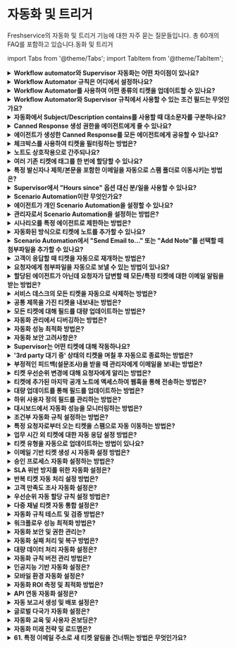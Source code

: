 # 자동화 및 트리거

Freshservice의 자동화 및 트리거 기능에 대한 자주 묻는 질문들입니다. 총 60개의 FAQ를 포함하고 있습니다.동화 및 트리거

import Tabs from '@theme/Tabs';
import TabItem from '@theme/TabItem';

<details>
<summary><strong>Workflow automator와 Supervisor 자동화는 어떤 차이점이 있나요?</strong></summary>

<div>

**Workflow Automator:**
- 티켓 생성, 티켓 업데이트와 같은 특정 이벤트를 수신하는 자동화 엔진입니다
- Workflow Automator에서 지정된 특정 조건에 따라 특정 액션을 수행할 수 있습니다

**Supervisor 자동화:**
- 모든 티켓에 대해 한 시간에 한 번씩 실행됩니다
- 시간 기반 업데이트를 바탕으로 작동합니다
- 기존 티켓에 대한 "time since" 조건을 기반으로 업데이트를 할 때 사용할 수 있습니다

</div>
</details>

<details>
<summary><strong>Workflow Automator 규칙은 어디에서 설정하나요?</strong></summary>

<div>

Workflow Automator를 설정하려면:

1. **Admin** > **Automation & Productivity** > **Automation** > **Workflow Automator**로 이동합니다
2. **New Rule**을 클릭하여 새 규칙을 생성합니다
3. 이벤트, 조건, 액션을 설정합니다
4. 규칙을 저장하고 활성화합니다

</div>
</details>

<details>
<summary><strong>Workflow Automator를 사용하여 어떤 종류의 티켓을 업데이트할 수 있나요?</strong></summary>

<div>

Workflow Automator를 사용하여 다음과 같은 티켓 업데이트가 가능합니다:

- **상태 변경**: 열림, 진행중, 해결됨 등
- **우선순위 설정**: 낮음, 보통, 높음, 긴급
- **담당자 지정**: 특정 에이전트나 그룹에 할당
- **카테고리 설정**: 사전 정의된 카테고리로 분류
- **태그 추가**: 식별 및 필터링을 위한 태그
- **사용자 정의 필드 업데이트**: 비즈니스 요구사항에 맞는 필드
- **노트 추가**: 공개 또는 비공개 노트
- **이메일 알림 발송**: 관련 당사자에게 알림

</div>
</details>

<details>
<summary><strong>Workflow Automator와 Supervisor 규칙에서 사용할 수 있는 조건 필드는 무엇인가요?</strong></summary>

<div>

주요 조건 필드들:

**티켓 관련:**
- Subject (제목)
- Description (설명)  
- Status (상태)
- Priority (우선순위)
- Category (카테고리)
- Sub-category (하위 카테고리)
- Source (소스)
- Tags (태그)

**요청자 관련:**
- Requester Email (요청자 이메일)
- Requester Department (요청자 부서)
- Requester Location (요청자 위치)

**에이전트 관련:**
- Agent (담당 에이전트)
- Agent Group (에이전트 그룹)

**시간 관련:**
- Created Date (생성일)
- Updated Date (업데이트일)
- Hours since last update (마지막 업데이트 이후 시간)

</div>
</details>

<details>
<summary><strong>자동화에서 Subject/Description contains를 사용할 때 대소문자를 구분하나요?</strong></summary>

<div>

네, "Subject/Description contains" 조건을 사용할 때 입력한 텍스트는 **대소문자를 구분**합니다.

예를 들어:
- "Password" 와 "password"는 서로 다른 것으로 인식됩니다
- "Reset" 와 "reset"도 다르게 처리됩니다

대소문자 구분 없이 검색하려면 가능한 모든 변형을 조건에 포함하거나, "Has any of these words" 옵션을 고려해보세요.

</div>
</details>

<details>
<summary><strong>Canned Response 생성 권한을 에이전트에게 줄 수 있나요?</strong></summary>

<div>

네, 가능합니다:

**개인 Canned Response:**
- SD agent 역할을 가진 에이전트는 개인용 canned response를 생성할 수 있습니다

**공용 Canned Response 관리:**
- 일부 에이전트에게 헬프데스크용 canned response 생성 권한을 주려면:
  1. 사용자 정의 역할을 생성합니다
  2. "Manage Canned responses" 권한을 부여합니다
  3. 해당 역할을 원하는 에이전트에게 할당합니다

</div>
</details>

<details>
<summary><strong>에이전트가 생성한 Canned Response를 모든 에이전트에게 공유할 수 있나요?</strong></summary>

<div>

네, 관리자는 Canned Response의 가시성 설정을 기반으로 공유할 수 있습니다:

- **가시성 설정에 따라** 관리자가 특정 에이전트 그룹이나 모든 에이전트와 공유 가능
- 자세한 정보는 [Canned Response 생성 가이드](https://support.freshservice.com/support/solutions/articles/157147-creating-common-reply-templates-with-canned-responses)를 참조하세요

</div>
</details>

<details>
<summary><strong>체크박스를 사용하여 티켓을 필터링하는 방법은?</strong></summary>

<div>

체크박스를 사용한 티켓 필터링 방법:

1. **Tickets** 아이콘을 클릭하고 **List**를 선택합니다
2. 티켓 목록 페이지 오른쪽의 **Filter section**에서 검색 옵션을 찾습니다
3. 필터 기준에 따라 해당 체크박스를 클릭합니다
4. **Apply filters**를 클릭하여 필터링된 티켓을 확인합니다

자세한 필터 뷰 생성 정보는 [티켓 필터링 가이드](https://support.freshservice.com/en/support/solutions/articles/154774)를 참조하세요.

</div>
</details>

<details>
<summary><strong>노트도 상호작용으로 간주되나요?</strong></summary>

<div>

네, **요청자에게 보이는 모든 커뮤니케이션은 상호작용으로 간주됩니다**.

예시:
- 에이전트가 티켓에 공개 노트를 추가하여 요청자에게 추가 정보를 요청
- 요청자가 에이전트의 노트에 응답
- 이 모든 과정이 상호작용으로 기록됩니다

이는 요청자와 에이전트 간의 커뮤니케이션 기록을 추적하고, 티켓에서 발생한 모든 상호작용의 명확한 기록을 제공하는 데 도움이 됩니다.

</div>
</details>

<details>
<summary><strong>여러 기존 티켓에 태그를 한 번에 할당할 수 있나요?</strong></summary>

<div>

네, 가능합니다:

1. 티켓 목록 뷰에서 티켓을 필터링합니다
2. **대량 작업(Bulk actions)**을 사용합니다
3. **한 번에 최대 30개 티켓**에 태그를 설정할 수 있습니다

이 기능을 통해 여러 티켓을 효율적으로 관리하고 분류할 수 있습니다.

</div>
</details>

<details>
<summary><strong>특정 발신자나 제목/본문을 포함한 이메일을 자동으로 스팸 폴더로 이동시키는 방법은?</strong></summary>

<div>

이메일을 스팸 폴더로 자동 이동시키려면 Workflow Automator를 생성하세요:

1. **Admin** > **Automation & Productivity** > **Automation** > **Workflow Automator**로 이동
2. 이벤트를 **Ticket is Raised**로 설정
3. 조건 섹션에서:
   - **Subject or Description, contains** (또는 **Has any of these words**)를 설정하고 해당 키워드 제공
   - 특정 이메일 주소로 필터링하려면: **Requester fields.Requester email**, **is** - 특정 이메일 주소 제공
4. 액션 섹션에서 **Mark ticket as Spam** 선택

이 규칙에 따라 지정된 키워드가 포함된 이메일이 스팸으로 표시됩니다.

</div>
</details>

<details>
<summary><strong>Supervisor에서 "Hours since" 옵션 대신 분/일을 사용할 수 있나요?</strong></summary>

<div>

아니요, Supervisor 규칙 조건에서는 **분/일 단위를 제공할 수 없습니다**.

이유:
- Supervisor는 **매시간 실행**되므로
- 조건은 시간의 배수로 제공되어야 합니다

따라서 모든 조건은 시간 단위로만 설정할 수 있습니다.

</div>
</details>

<details>
<summary><strong>Scenario Automation이란 무엇인가요?</strong></summary>

<div>

Scenario Automation은 **한 번의 클릭으로 여러 티켓 업데이트를 수행**할 수 있는 기능입니다.

**용도:**
- 반복되는 시나리오를 빠르게 처리
- 여러 작업을 한 번에 실행

**예시:**
- "티켓을 인시던트로 표시"
- "인시던트 관리팀에 할당"
- 이 모든 작업을 한 번의 클릭으로 수행

</div>
</details>

<details>
<summary><strong>에이전트가 개인 Scenario Automation을 설정할 수 있나요?</strong></summary>

<div>

네, 가능합니다:

자동화 생성 시 **Available for** 옵션에서 가시성을 **"Myself"**로 설정하면 개인용 시나리오 자동화를 만들 수 있습니다.

이를 통해 각 에이전트는 자신만의 맞춤형 자동화 워크플로우를 구성할 수 있습니다.

</div>
</details>

<details>
<summary><strong>관리자로서 Scenario Automation을 설정하는 방법은?</strong></summary>

<div>

관리자 Scenario Automation 설정 단계:

1. **Admin** > **Automations & Productivity** > **Automations** > **Scenario Automator**로 이동
2. **New Rule** 버튼 클릭
3. 시나리오 **이름**과 **설명** 제공
4. 자동화가 수행할 **액션** 선택
   - 예: 티켓 우선순위를 "높음"으로 설정, "서비스데스크 모니터링팀"에 할당
5. **가시성** 설정:
   - "Myself": 개인용
   - "All agents": 모든 에이전트
   - "Agents in group": 특정 그룹 에이전트만
6. **Save** 클릭

자세한 정보는 [시나리오 자동화 생성 가이드](https://support.freshservice.com/en/support/solutions/articles/157144)를 참조하세요.

</div>
</details>

<details>
<summary><strong>시나리오를 특정 에이전트로 제한하는 방법은?</strong></summary>

<div>

시나리오 제한 방법:

1. **특정 에이전트 그룹으로 제한**: 시나리오 가시성을 특정 에이전트 그룹으로 설정
2. **개인용으로 설정**: 시나리오를 자신에게만 보이도록 설정하여 다른 에이전트가 볼 수 없게 함

이를 통해 시나리오 접근 권한을 세밀하게 제어할 수 있습니다.

</div>
</details>

<details>
<summary><strong>자동화된 방식으로 티켓에 노트를 추가할 수 있나요?</strong></summary>

<div>

네, Workflow Automator를 사용하여 가능합니다:

1. 조건을 구성합니다
2. 액션에서 **"Add a Note"**를 설정합니다
3. 노트 유형을 선택할 수 있습니다:
   - **공개 노트**: 요청자가 볼 수 있음
   - **비공개 노트**: 에이전트만 볼 수 있음

이를 통해 특정 조건이 충족될 때 자동으로 노트가 추가됩니다.

</div>
</details>

<details>
<summary><strong>Scenario Automation에서 "Send Email to..." 또는 "Add Note"를 선택할 때 첨부파일을 추가할 수 있나요?</strong></summary>

<div>

아니요, **시나리오 자동화를 통해 이메일을 보내거나 노트를 추가할 때는 첨부파일이 지원되지 않습니다**.

첨부파일이 필요한 경우 수동으로 처리하거나 다른 방법을 고려해야 합니다.

</div>
</details>

<details>
<summary><strong>고객이 응답할 때 티켓을 자동으로 재개하는 방법은?</strong></summary>

<div>

Freshservice에는 **기본 시스템 규칙**이 있어 요청자가 티켓에 응답할 때 자동으로 티켓을 재개합니다.

이 규칙은 다음에서 확인할 수 있습니다:
**Admin** > **Workflow Automator** > **"Reopen tickets when the requester responds"**

이 기본 규칙이 활성화되어 있으면 고객 응답 시 자동으로 티켓이 재개됩니다.

</div>
</details>

<details>
<summary><strong>요청자에게 첨부파일을 자동으로 보낼 수 있는 방법이 있나요?</strong></summary>

<div>

네, **Canned Response**를 사용하여 가능합니다:

1. Canned Response 생성 시 첨부파일 업로드 옵션을 지원합니다
2. 에이전트가 티켓에 해당 Canned Response를 삽입하면:
   - 이메일과 함께 첨부파일이 전송됩니다
   - Canned Response에 포함된 첨부파일이 자동으로 포함됩니다

이 방법을 통해 자주 사용되는 첨부파일을 효율적으로 전송할 수 있습니다.

</div>
</details>

<details>
<summary><strong>할당된 에이전트가 아닌데 요청자가 답변할 때 모든/특정 티켓에 대한 이메일 알림을 받는 방법은?</strong></summary>

<div>

특정 티켓에 **Watcher**로 추가되면 이메일 알림을 받을 수 있습니다:

1. 티켓 내부의 **별 아이콘**을 클릭합니다
2. 이렇게 하면 해당 티켓의 Watcher로 추가됩니다
3. 할당된 에이전트가 아니어도 티켓의 모든 업데이트에 대해 이메일로 자동 알림을 받습니다

이는 특정 티켓을 모니터링하거나 관심 있는 이슈를 추적할 때 유용합니다.

</div>
</details>

<details>
<summary><strong>서비스 데스크의 모든 티켓을 자동으로 삭제하는 방법은?</strong></summary>

<div>

헬프데스크에서 티켓을 삭제하는 4가지 방법:

## 1. 대량 업데이트
1. **티켓 목록 뷰**로 이동하여 삭제할 티켓 선택
2. ... 메뉴에서 **Delete** 클릭
3. 작업을 **확인**하면 선택된 티켓들이 삭제됩니다

**참고**: 대량 업데이트로는 최대 30개 티켓까지 삭제 가능합니다.

## 2. Supervisor 규칙
1. **Admin** > **Automation & Productivity** > **Automation** > **Supervisor Rules** 클릭
2. **New Rule** 버튼 선택
3. 규칙의 **이름**과 **설명** 입력
4. 이 규칙의 트리거가 될 **조건** 생성
5. 모든 조건이 일치해야 하는지 또는 하나의 조건만으로 충분한지 지정
6. **Action** 섹션에서 드롭다운 목록에서 **Delete the Ticket** 작업 추가
7. 규칙을 **저장**하면 일치하는 모든 티켓이 삭제됩니다

**참고**: Supervisor는 지난 30일 동안 업데이트된 티켓에 대해 매시간 실행됩니다.

## 3. 예약된 워크플로우
1. **Admin** > **Automation & Productivity** > **Automation** > **Workflow Automator** 클릭
2. **New Workflow** > **Scheduled Workflow** 선택
3. 규칙의 **이름**과 **설명** 입력
4. 특정 시간이나 빈도로 워크플로우 실행 예약
5. 이 규칙의 트리거가 될 **조건** 생성
6. **Action** 섹션에서 드롭다운 목록에서 **Delete the Ticket** 작업 추가
7. 워크플로우를 저장하고 **활성화**하면 일치하는 모든 티켓이 자동으로 삭제됩니다

## 4. API
Freshservice API를 사용하여 티켓을 삭제할 수도 있습니다. [API 문서](https://api.freshservice.com/v2/#delete_a_ticket)를 참조하세요.

</div>
</details>

<details>
<summary><strong>공통 제목을 가진 티켓을 내보내는 방법은?</strong></summary>

<div>

시스템에서 공통 제목을 가진 모든 티켓을 자동으로 내보내는 것은 불가능하지만, 다음과 같은 방법을 사용할 수 있습니다:

1. **목록 뷰에서 모든 티켓을 내보냅니다**
2. **결과 내보내기 파일에서** 원하는 제목을 가진 티켓들을 필터링합니다

이 방법을 통해 특정 제목 패턴을 가진 티켓들을 식별하고 관리할 수 있습니다.

</div>
</details>

<details>
<summary><strong>모든 티켓에 대해 필드를 대량 업데이트하는 방법은?</strong></summary>

<div>

모든 티켓의 필드를 대량 업데이트하는 방법:

1. **티켓 목록 뷰**로 이동합니다
2. 업데이트할 **티켓들을 선택**합니다 (최대 30개)
3. **대량 작업** 메뉴를 사용합니다
4. 변경하고자 하는 **필드를 선택하고 새 값을 설정**합니다
5. **변경사항을 적용**합니다

**제한사항**: 한 번에 최대 30개 티켓만 대량 업데이트가 가능합니다.

더 많은 티켓을 처리해야 하는 경우 Supervisor 규칙이나 예약된 워크플로우를 고려하세요.

</div>
</details>

<details>
<summary><strong>자동화 관리에서 디버깅하는 방법은?</strong></summary>

<div>

자동화 디버깅을 위한 방법들:

## 1. 자동화 로그 확인
- **Admin** > **Automation & Productivity** > **Automation**에서 각 자동화 규칙의 실행 로그를 확인합니다

## 2. 테스트 티켓 생성
- 자동화 조건을 만족하는 테스트 티켓을 생성하여 규칙이 올바르게 작동하는지 확인합니다

## 3. 조건 검토
- 자동화 규칙의 조건이 너무 제한적이거나 넓지 않은지 확인합니다
- 대소문자 구분, 정확한 텍스트 매칭 등을 점검합니다

## 4. 순서와 우선순위
- 여러 자동화 규칙이 동시에 적용될 때의 실행 순서를 확인합니다

## 5. 권한 확인
- 자동화를 실행하는 데 필요한 권한이 올바르게 설정되어 있는지 확인합니다

</div>
</details>

<details>
<summary><strong>자동화 성능 최적화 방법은?</strong></summary>

<div>

자동화 성능을 최적화하는 방법들:

## 1. 조건 최적화
- **구체적인 조건 사용**: 너무 광범위한 조건보다는 구체적인 조건을 설정합니다
- **필요한 조건만 추가**: 불필요한 조건은 제거하여 처리 속도를 향상시킵니다

## 2. 자동화 수 관리
- **중복 자동화 제거**: 비슷한 기능의 자동화는 통합합니다
- **사용하지 않는 자동화 비활성화**: 더 이상 필요하지 않은 규칙은 비활성화합니다

## 3. 실행 시점 최적화
- **Workflow Automator**: 즉시 실행이 필요한 작업
- **Supervisor**: 시간 기반 처리가 적합한 작업
- **Scheduled Workflow**: 정기적인 대량 처리 작업

## 4. 모니터링
- 정기적으로 자동화 로그를 검토하여 성능 이슈를 식별합니다
- 처리 시간이 오래 걸리는 규칙을 찾아 최적화합니다

</div>
</details>

<details>
<summary><strong>자동화 보안 고려사항은?</strong></summary>

<div>

자동화 설정 시 보안 고려사항:

## 1. 권한 관리
- **최소 권한 원칙**: 자동화에 필요한 최소한의 권한만 부여합니다
- **역할 기반 접근**: 사용자 역할에 따라 자동화 설정 권한을 제한합니다

## 2. 데이터 보호
- **민감한 정보 처리**: 자동화를 통해 민감한 데이터가 노출되지 않도록 주의합니다
- **로깅 제한**: 중요한 정보가 로그에 기록되지 않도록 설정합니다

## 3. 액세스 제어
- **Scenario Automation 가시성**: 적절한 에이전트 그룹에만 접근 권한을 부여합니다
- **관리자 승인**: 중요한 자동화는 관리자 승인 후 활성화합니다

## 4. 모니터링
- **자동화 활동 추적**: 누가 언제 어떤 자동화를 실행했는지 모니터링합니다
- **이상 행동 감지**: 비정상적인 자동화 실행 패턴을 식별합니다

## 5. 백업과 복구
- **자동화 설정 백업**: 중요한 자동화 설정을 정기적으로 백업합니다
- **복구 계획**: 자동화 오작동 시 신속한 복구 방안을 준비합니다

</div>
</details>

<details>
<summary><strong>Supervisor는 어떤 티켓에 대해 작동하나요?</strong></summary>

<div>

Supervisor는 다음 조건을 만족하는 티켓에 대해 작동합니다:

- **지난 30일 동안 업데이트된** 모든 티켓
- **Supervisor 규칙의 조건을 충족**하는 티켓

Supervisor는 매시간 실행되어 이러한 조건을 확인하고 해당하는 티켓에 지정된 액션을 수행합니다.

</div>
</details>

<details>
<summary><strong>'3rd party 대기 중' 상태의 티켓을 며칠 후 자동으로 종료하는 방법은?</strong></summary>

<div>

다음과 같이 Supervisor 규칙을 생성할 수 있습니다:

1. 티켓의 **상태를 확인하는 조건** 추가
2. **에이전트가 응답한 지 얼마나 되었는지 확인하는 추가 조건** 설정
3. 액션을 **"Close the ticket"**으로 설정

이를 통해 특정 기간 동안 응답이 없는 'Waiting on 3rd party' 상태의 티켓을 자동으로 종료할 수 있습니다.

</div>
</details>

<details>
<summary><strong>부정적인 피드백(설문조사)을 받을 때 관리자에게 이메일을 보내는 방법은?</strong></summary>

<div>

Workflow Automator에서 다음과 같이 설정할 수 있습니다:

1. **Admin** → **Workflow Automator** → **New ticket automator**로 이동
2. 이벤트를 **"Customer Satisfaction rating is Negative"**로 설정
3. 액션 블록을 추가하고 **"Send email to agent"** 선택
4. 관리자의 프로필을 선택

이렇게 설정하면 고객 만족도 평가가 부정적일 때 자동으로 관리자에게 알림이 전송됩니다.

</div>
</details>

<details>
<summary><strong>티켓 우선순위 변경에 대해 요청자에게 알리는 방법은?</strong></summary>

<div>

다음 단계를 따라 자동화 규칙을 설정하세요:

1. **Admin** > **Automation & Productivity** > **Automation** > **Workflow Automator** → **New automator**로 이동
2. **Event based automator** 옵션 선택
3. **Event**를 **"Priority is changed from Any to Any"**로 설정
4. **액션** 블록을 추가하고 **"Send email to Requester"** 선택
5. 요청자에게 전송할 이메일 알림 내용을 설정
6. 규칙을 **활성화**

<img src="https://s3.amazonaws.com/cdn.freshdesk.com/data/helpdesk/attachments/production/50008056154/original/ftIh5yMfV4kU2Ksfas5Mh4vH_XQCxI2eqg.gif?1680774611" style={{width: "auto"}} className="fr-dib" alt="Notifying the requester about a change in ticket priority." />

</div>
</details>

<details>
<summary><strong>티켓에 추가된 마지막 공개 노트에 액세스하여 웹훅을 통해 전송하는 방법은?</strong></summary>

<div>

웹훅을 사용하여 티켓에 추가된 마지막 공개 노트에 액세스하려면:

**`{`{`ticket.latest_public_comment`}`}` 플레이스홀더**를 웹훅 페이로드에 사용하세요.

웹훅이 트리거될 때 이 플레이스홀더가 티켓에 추가된 마지막 공개 노트로 교체되어 해당 정보가 페이로드에 포함됩니다.

<img src="https://s3.amazonaws.com/cdn.freshdesk.com/data/helpdesk/attachments/production/50008256214/original/qjMeAb70frdfDVOeGUoebDrIFMXbqXDR_A.gif?1683090136" style={{width: "698px", display: "block", float: "none", verticalAlign: "top", margin: "5px auto", textAlign: "center"}} className="fr-dib" alt="Accessing the last added public note to a ticket via webhook" />

**예시 사용 사례:**
공개 노트가 티켓에 추가될 때마다 Slack 채널에 알림을 보내는 웹훅에서 `{`{`ticket.latest_public_comment`}`}` 플레이스홀더를 페이로드에 포함하면 마지막 공개 노트가 알림에 포함됩니다.

이를 통해 팀이 시스템 간 전환 없이 Freshservice의 최신 개발 사항을 파악할 수 있습니다.

</div>
</details>

<details>
<summary><strong>대량 업데이트를 통해 필드를 업데이트하는 방법은?</strong></summary>

<div>

필드를 대량 업데이트하는 방법:

1. **티켓 목록 뷰**로 이동합니다
2. 업데이트할 **최대 30개의 티켓을 선택**합니다
3. **대량 작업(Bulk Actions)** 메뉴를 클릭합니다
4. 업데이트하고자 하는 **필드를 선택**하고 **새 값을 입력**합니다
5. **변경사항을 적용**합니다

**제한사항**: 한 번에 최대 30개 티켓까지만 대량 업데이트할 수 있습니다.

대량 업데이트를 통해 다음과 같은 필드들을 수정할 수 있습니다:
- 상태 (Status)
- 우선순위 (Priority)  
- 담당자 (Agent)
- 그룹 (Group)
- 태그 (Tags)
- 사용자 정의 필드

</div>
</details>

<details>
<summary><strong>하위 사용자 정의 필드를 관리하는 방법은?</strong></summary>

<div>

하위 사용자 정의 필드 관리:

## 1. 종속 필드 설정
- **상위 필드**와 **하위 필드** 간의 종속 관계를 설정합니다
- 상위 필드의 값에 따라 하위 필드의 옵션이 동적으로 변경됩니다

## 2. 조건부 표시
- 특정 조건이 충족될 때만 하위 필드가 표시되도록 설정할 수 있습니다
- 폼의 복잡성을 줄이고 사용자 경험을 개선합니다

## 3. 비즈니스 규칙 적용
- 하위 필드에 대한 유효성 검사 및 자동화 규칙을 설정합니다
- 데이터 일관성을 보장하고 오류를 방지합니다

## 4. 업데이트 및 유지보수
- 정기적으로 하위 필드의 옵션과 규칙을 검토하고 업데이트합니다
- 비즈니스 요구사항 변경에 따라 적절히 조정합니다

</div>
</details>

<details>
<summary><strong>대시보드에서 자동화 성능을 모니터링하는 방법은?</strong></summary>

<div>

자동화 성능 모니터링을 위한 대시보드 활용:

## 1. 자동화 실행 메트릭
- **실행 횟수**: 각 자동화 규칙의 실행 빈도 추적
- **성공률**: 성공적으로 완료된 자동화의 비율
- **오류율**: 실패한 자동화 실행의 비율과 원인

## 2. 티켓 처리 효율성
- **자동화를 통한 티켓 처리 시간 단축**
- **수동 개입이 필요한 티켓 비율**
- **자동화로 해결된 티켓 비율**

## 3. 성능 지표
- **평균 응답 시간**: 자동화를 통한 티켓 응답 속도
- **해결 시간**: 자동화가 티켓 해결에 미치는 영향
- **고객 만족도**: 자동화된 프로세스에 대한 고객 피드백

## 4. 리소스 사용률
- **시스템 리소스 사용량**: 자동화로 인한 시스템 부하
- **에이전트 시간 절약**: 자동화를 통해 절약된 에이전트 작업 시간

</div>
</details>

<details>
<summary><strong>조건부 자동화 규칙 설정하는 방법은?</strong></summary>

<div>

조건부 자동화 규칙 설정 방법:

## 1. 복합 조건 설정
- **AND 조건**: 모든 조건이 충족되어야 실행
- **OR 조건**: 하나 이상의 조건이 충족되면 실행
- 복잡한 비즈니스 로직 구현 가능

## 2. 조건 유형
**필드 기반 조건:**
- 티켓 필드 값 확인
- 사용자 정의 필드 값 확인
- 시간 기반 조건

**상태 기반 조건:**
- 티켓 상태 변경 감지
- 우선순위 변경 감지
- 담당자 변경 감지

## 3. 중첩 조건
- 조건 그룹을 만들어 복잡한 로직 구성
- 괄호를 사용한 조건 우선순위 설정
- 다단계 조건 검증

## 4. 동적 조건
- 플레이스홀더를 사용한 동적 값 비교
- 현재 시간과 필드 값 비교
- 계산된 값을 조건으로 사용

## 5. 예외 처리
- 조건 불일치 시 대체 액션 설정
- 오류 발생 시 알림 설정
- 조건 평가 실패 시 로깅

</div>
</details>

<details>
<summary><strong>특정 요청자로부터 오는 티켓을 스팸으로 자동 이동하는 방법은?</strong></summary>

<div>

특정 요청자의 티켓을 스팸으로 자동 이동하는 방법:

## 1. 요청자 삭제 방법
가장 간단한 방법은 요청자 페이지에서 해당 요청자를 삭제하는 것입니다. 삭제 후 해당 사용자의 모든 이메일이 자동으로 스팸으로 리디렉션됩니다.

## 2. 워크플로우 자동화 구성
**자동화 규칙 설정:**
- 관리자 > 자동화 및 생산성 > 자동화 > 워크플로우 자동화 > 새 자동화
- 이벤트: "티켓이 생성됨"으로 설정
- 조건 블록 추가: "티켓 필드.발신 이메일이 [요청자 이메일 주소]"
- 액션 블록 추가: "스팸으로 표시" 선택
- 워크플로우 저장 및 활성화

## 3. 자동화 효과
이 설정이 완료되면 지정된 요청자의 이메일 주소에서 티켓이 생성될 때마다 자동으로 스팸으로 표시됩니다.

## 4. 활용 사례
- 스팸 티켓 자동 필터링
- 빈번한 스팸 요청자 식별 및 자동 처리
- 시스템 자동화를 통한 관리 효율성 향상

## 5. 추가 고려사항
- 정당한 요청자가 실수로 차단되지 않도록 주의
- 정기적인 스팸 규칙 검토 필요
- 차단된 요청자에 대한 대안 연락 방법 제공

</div>
</details>

<details>
<summary><strong>업무 시간 외 티켓에 대한 자동 응답 설정 방법은?</strong></summary>

<div>

업무 시간 외 티켓에 대한 자동 응답 설정:

## 1. 자동화 워크플로우 생성
**기본 설정:**
- 관리자 > 자동화 및 생산성 > 자동화 > 새 자동화 > 이벤트 기반 워크플로우
- 이벤트: "티켓이 생성됨"으로 설정
- 조건 블록을 워크플로우에 드래그 앤 드롭

## 2. 조건 설정
**업무 시간 외 조건:**
- "티켓 필드.업무 시간 외에 생성됨" 조건 설정
- 해당 조건 선택 및 구성

## 3. 액션 설정
**자동 응답 구성:**
- 액션 블록 추가: "요청자에게 이메일 발송" 선택
- 브랜드 보이스에 맞게 자동 응답 메시지 커스터마이징
- 업무 시간 중 응답 예정임을 안내하는 내용 포함

## 4. 워크플로우 활성화
- 워크플로우 저장 및 활성화
- 설정 완료 후 업무 시간 외 생성된 티켓에 자동 응답 발송

## 5. 메시지 효과
고객은 문의가 접수되었으며 업무 시간 중에 처리될 예정임을 즉시 확인할 수 있어 브랜드 신뢰도가 향상됩니다.

## 6. 추가 고려사항
- 업무 시간 설정의 정확성 확인
- 긴급 상황 대응 방법 안내
- 다국가 서비스 시 시간대 고려

</div>
</details>

<details>
<summary><strong>티켓 유형을 자동으로 업데이트하는 방법이 있나요?</strong></summary>

<div>

티켓 유형 자동 업데이트를 위한 다양한 방법:

## 1. 수퍼바이저 규칙 사용
**자동 실행 규칙:**
- Freshservice에서 수퍼바이저 규칙 생성
- 규칙에 대한 조건 및 티켓 유형 업데이트 액션 지정
- 규칙 저장 및 활성화

**제한사항:**
- 지난 30일 내에 생성되거나 업데이트된 티켓에만 적용
- 매시간 자동 실행되는 규칙

## 2. 예약된 워크플로우 사용
**정기 실행 워크플로우:**
- Freshservice에서 예약된 워크플로우 생성
- 워크플로우에 대한 조건 및 티켓 유형 업데이트 액션 지정
- 워크플로우 저장 및 활성화

**제한사항:**
- 기본 조건 노드에 "모든/일부 조건 일치" 없음
- 기본 조건에 대해 NO 조건 액션 노드 구성 불가
- 삭제된 자산, 6개월 이상 업데이트되지 않은 티켓 등 제외

## 3. 시나리오 자동화 사용
**수동 실행 자동화:**
- 티켓 유형 업데이트를 위한 시나리오 자동화 생성
- 티켓 목록 보기에서 업데이트할 티켓 선택
- 해당 티켓에 실행할 시나리오 자동화 선택
- "시나리오 실행" 클릭

## 4. 기본 유형 할당 규칙
**Freshservice 기본 동작:**
- 이메일 및 새 인시던트 양식: "인시던트" 유형 할당
- 서비스 카탈로그에서 생성: "서비스 요청" 유형 할당

## 5. 자동화 전략
- 티켓 내용 분석을 통한 자동 분류
- 요청자 정보 기반 유형 할당
- 시간대별 자동 유형 조정

</div>
</details>

<details>
<summary><strong>이메일 기반 티켓 생성 시 자동화 설정 방법은?</strong></summary>

<div>

이메일 기반 티켓 생성 자동화 설정:

## 1. 이메일 파싱 규칙
**제목 기반 분류:**
- 이메일 제목의 키워드를 분석하여 자동 분류
- 긴급도, 카테고리, 담당 부서 자동 할당
- 정규식을 활용한 복잡한 패턴 매칭

## 2. 발신자 정보 활용
**발신자 기반 자동화:**
- 이메일 도메인별 자동 라우팅
- VIP 고객 자동 식별 및 우선순위 설정
- 내부/외부 이메일 구분 처리

## 3. 내용 분석 자동화
**이메일 본문 분석:**
- 키워드 기반 자동 태깅
- 첨부파일 유형별 자동 분류
- 언어 감지 및 자동 할당

## 4. 워크플로우 설정
**이벤트 기반 자동화:**
- "이메일로 티켓 생성됨" 이벤트 활용
- 조건부 액션 설정
- 다단계 승인 프로세스 구성

## 5. 자동 응답 설정
**즉시 응답 시스템:**
- 접수 확인 이메일 자동 발송
- 예상 처리 시간 안내
- 추가 정보 요청 자동화

## 6. 품질 관리
- 자동 분류 정확도 모니터링
- 예외 케이스 수동 검토
- 규칙 지속적 개선

</div>
</details>

<details>
<summary><strong>승인 프로세스 자동화 설정하는 방법은?</strong></summary>

<div>

승인 프로세스 자동화 설정 방법:

## 1. 승인 워크플로우 생성
**기본 설정:**
- 관리자 > 승인 > 새 승인 프로세스 생성
- 승인 대상 모듈 선택 (티켓, 변경 요청, 자산 등)
- 승인 조건 및 승인자 지정

## 2. 조건부 승인 설정
**조건 기반 승인:**
- 금액 기준 승인 (예: 1000달러 이상)
- 카테고리별 승인 (하드웨어, 소프트웨어 등)
- 우선순위별 승인 (긴급, 높음 등)

## 3. 다단계 승인 구성
**순차 승인 프로세스:**
- 1차 승인자: 직속 상사
- 2차 승인자: 부서장
- 최종 승인자: 경영진
- 각 단계별 승인 조건 설정

## 4. 자동 에스컬레이션
**시간 기반 에스컬레이션:**
- 승인 대기 시간 초과 시 자동 에스컬레이션
- 대체 승인자 자동 할당
- 긴급 승인 경로 설정

## 5. 알림 및 추적
**실시간 알림:**
- 승인 요청 즉시 알림
- 승인 상태 변경 알림
- 승인 완료 및 거부 알림

## 6. 보고 및 분석
- 승인 소요 시간 분석
- 승인률 및 거부율 추적
- 병목 구간 식별 및 개선

</div>
</details>

<details>
<summary><strong>SLA 위반 방지를 위한 자동화 설정은?</strong></summary>

<div>

SLA 위반 방지 자동화 설정:

## 1. SLA 정책 설정
**기본 SLA 구성:**
- 우선순위별 응답 시간 설정
- 해결 시간 목표 정의
- 업무 시간 및 휴일 설정

## 2. 조기 경고 시스템
**예방적 알림:**
- SLA 기한 50% 도달 시 1차 알림
- SLA 기한 80% 도달 시 2차 경고
- SLA 기한 95% 도달 시 긴급 알림

## 3. 자동 에스컬레이션
**단계별 에스컬레이션:**
- 1차: 담당자에게 알림
- 2차: 팀 리더에게 에스컬레이션
- 3차: 관리자에게 긴급 에스컬레이션

## 4. 자동 재할당
**동적 할당 시스템:**
- 담당자 부재 시 자동 재할당
- 업무량 기반 스마트 배분
- 전문성 매칭 자동 할당

## 5. 실시간 모니터링
**대시보드 알림:**
- SLA 위반 위험 티켓 실시간 표시
- 팀별 SLA 성과 모니터링
- 트렌드 분석 및 예측

## 6. 자동 액션
**위반 방지 액션:**
- 우선순위 자동 상향 조정
- 추가 리소스 자동 할당
- 고객 커뮤니케이션 자동화

</div>
</details>

<details>
<summary><strong>반복 티켓 자동 처리 설정 방법은?</strong></summary>

<div>

반복 티켓 자동 처리 설정:

## 1. 반복 패턴 인식
**유사성 감지:**
- 제목 유사도 분석
- 내용 키워드 매칭
- 요청자 패턴 분석

## 2. 자동 분류 규칙
**반복 티켓 식별:**
- 지난 30일 내 유사 티켓 검색
- 동일 요청자의 반복 문의 감지
- 카테고리별 반복 패턴 분석

## 3. 자동 처리 액션
**효율적 처리:**
- 기존 해결책 자동 제시
- FAQ 링크 자동 전송
- 템플릿 응답 자동 적용

## 4. 지식베이스 연동
**자동 검색 및 제안:**
- 관련 문서 자동 검색
- 해결 방법 자동 제안
- 셀프 서비스 유도

## 5. 학습 및 개선
**AI 기반 최적화:**
- 해결 패턴 학습
- 정확도 지속 개선
- 새로운 반복 패턴 발견

## 6. 예외 처리
**복잡한 케이스 관리:**
- 자동 처리 불가 케이스 식별
- 인간 개입 필요 시 자동 할당
- 품질 검증 프로세스

</div>
</details>

<details>
<summary><strong>고객 만족도 조사 자동화 설정은?</strong></summary>

<div>

고객 만족도 조사 자동화 설정:

## 1. 조사 트리거 설정
**자동 발송 조건:**
- 티켓 해결 완료 시 자동 발송
- 24시간 후 자동 발송 (재고려 시간 제공)
- 특정 카테고리 완료 시에만 발송

## 2. 설문 템플릿 구성
**효과적인 질문 설계:**
- 5점 척도 만족도 평가
- 서비스 품질 세부 항목
- 자유 의견 수집 필드

## 3. 개인화된 조사
**맞춤형 설문:**
- 서비스 유형별 맞춤 질문
- 고객 등급별 차별화
- 이전 피드백 반영

## 4. 자동 분석 시스템
**실시간 분석:**
- 평점 자동 집계
- 부정 피드백 즉시 알림
- 트렌드 분석 리포트

## 5. 피드백 액션
**후속 조치 자동화:**
- 낮은 평점 시 자동 에스컬레이션
- 개선 요청 사항 자동 티켓 생성
- 감사 메시지 자동 발송

## 6. 성과 측정
**KPI 모니터링:**
- 응답률 추적
- 만족도 추이 분석
- 개선 효과 측정

</div>
</details>

<details>
<summary><strong>우선순위 자동 할당 규칙 설정 방법은?</strong></summary>

<div>

우선순위 자동 할당 규칙 설정:

## 1. 기본 우선순위 규칙
**기준별 자동 할당:**
- VIP 고객: 자동으로 높음 또는 긴급 할당
- 서비스 중단: 긴급 우선순위 자동 할당
- 일반 문의: 보통 우선순위 기본 할당

## 2. 키워드 기반 우선순위
**내용 분석 자동화:**
- "긴급", "시스템 다운" 키워드 감지 시 높은 우선순위
- "질문", "정보 요청" 키워드 시 낮은 우선순위
- "버그", "오류" 키워드 시 중간 우선순위

## 3. 시간 기반 우선순위
**동적 우선순위 조정:**
- 업무 시간 외 생성 시 우선순위 낮춤
- 연휴 기간 중 긴급 요청 별도 처리
- 마감일 임박 시 우선순위 자동 상승

## 4. 영향도 평가 자동화
**비즈니스 영향 분석:**
- 영향받는 사용자 수 기준 우선순위 할당
- 시스템 중요도별 우선순위 차등 적용
- 매출 영향도 고려한 우선순위 설정

## 5. 에스컬레이션 규칙
**자동 우선순위 상승:**
- 응답 시간 초과 시 우선순위 자동 상승
- 고객 재문의 시 우선순위 증가
- SLA 위험 상황 시 긴급 전환

## 6. 검증 및 조정
**규칙 최적화:**
- 우선순위 할당 정확도 모니터링
- 잘못된 할당 케이스 분석
- 규칙 지속적 개선

</div>
</details>

<details>
<summary><strong>다중 채널 티켓 자동 통합 설정은?</strong></summary>

<div>

다중 채널 티켓 자동 통합 설정:

## 1. 채널 통합 구성
**다양한 입력 경로:**
- 이메일, 웹 포털, 전화, 채팅 통합
- 소셜 미디어 채널 연동
- 모바일 앱 문의 통합

## 2. 고객 식별 자동화
**통합 고객 프로필:**
- 이메일 주소 기반 자동 매칭
- 전화번호 연동 고객 식별
- 소셜 계정 통합 관리

## 3. 중복 티켓 방지
**스마트 중복 감지:**
- 동일 고객의 동시 다중 채널 문의 감지
- 유사 내용 티켓 자동 병합
- 중복 방지 알림 시스템

## 4. 채널별 자동 라우팅
**최적 채널 배정:**
- 문의 유형별 최적 채널 자동 선택
- 담당자 전문성에 따른 자동 할당
- 업무량 균등 배분

## 5. 컨텍스트 보존
**대화 연속성:**
- 채널 간 이동 시 컨텍스트 유지
- 이전 상호작용 내역 자동 연결
- 통합된 고객 여정 추적

## 6. 성과 분석
**채널별 효율성:**
- 채널별 해결률 분석
- 고객 선호 채널 파악
- 최적 채널 믹스 제안

</div>
</details>

<details>
<summary><strong>자동화 규칙 테스트 및 검증 방법은?</strong></summary>

<div>

자동화 규칙 테스트 및 검증 방법:

## 1. 테스트 환경 설정
**안전한 테스트:**
- 별도 테스트 환경 구성
- 프로덕션 데이터 영향 방지
- 테스트 티켓 샘플 준비

## 2. 단계별 테스트
**체계적 검증:**
- 조건 로직 개별 테스트
- 액션 실행 결과 확인
- 예외 상황 시나리오 테스트

## 3. A/B 테스트
**성능 비교:**
- 기존 규칙 vs 새 규칙 비교
- 무작위 그룹 대상 테스트
- 통계적 유의성 검증

## 4. 모니터링 및 로깅
**실행 추적:**
- 규칙 실행 로그 모니터링
- 오류 발생 패턴 분석
- 성능 지표 측정

## 5. 점진적 배포
**위험 최소화:**
- 소규모 그룹 먼저 적용
- 단계적 범위 확대
- 즉시 롤백 계획 준비

## 6. 지속적 검증
**품질 보장:**
- 정기적 규칙 검토
- 비즈니스 요구사항 변화 반영
- 사용자 피드백 수집

</div>
</details>

<details>
<summary><strong>워크플로우 성능 최적화 방법은?</strong></summary>

<div>

워크플로우 성능 최적화 방법:

## 1. 조건 최적화
**효율적 조건 설계:**
- 가장 제한적인 조건을 먼저 배치
- 불필요한 조건 제거
- 복잡한 조건 단순화

## 2. 액션 순서 최적화
**실행 순서 개선:**
- 빠른 액션을 먼저 실행
- 외부 API 호출 최소화
- 병렬 처리 가능한 액션 식별

## 3. 리소스 관리
**시스템 리소스 효율화:**
- 동시 실행 워크플로우 수 제한
- 메모리 사용량 모니터링
- CPU 집약적 작업 스케줄링

## 4. 캐싱 전략
**데이터 접근 최적화:**
- 자주 사용되는 데이터 캐싱
- 중복 조회 방지
- 캐시 무효화 전략

## 5. 모니터링 및 분석
**성능 지표 추적:**
- 실행 시간 측정
- 처리량 모니터링
- 병목 구간 식별

## 6. 아키텍처 개선
**시스템 구조 최적화:**
- 마이크로서비스 아키텍처 적용
- 비동기 처리 활용
- 확장 가능한 설계

</div>
</details>

<details>
<summary><strong>자동화 보안 및 권한 관리는?</strong></summary>

<div>

자동화 보안 및 권한 관리:

## 1. 권한 기반 접근 제어
**세분화된 권한:**
- 역할별 자동화 생성/수정 권한
- 민감한 데이터 접근 제한
- 관리자 승인 필요 액션 정의

## 2. 감사 로그
**완전한 추적성:**
- 모든 자동화 실행 기록
- 데이터 변경 이력 추적
- 사용자 액션 로깅

## 3. 데이터 보호
**민감 정보 보안:**
- 개인정보 자동 마스킹
- 암호화된 데이터 처리
- GDPR/개인정보보호법 준수

## 4. 승인 워크플로우
**다단계 보안:**
- 중요 자동화 변경 시 승인 필요
- 피어 리뷰 프로세스
- 변경 사항 문서화

## 5. 보안 모니터링
**실시간 위협 감지:**
- 비정상적 자동화 실행 패턴 감지
- 권한 상승 시도 모니터링
- 보안 사고 자동 알림

## 6. 컴플라이언스
**규정 준수:**
- 산업별 규정 요구사항 반영
- 정기적 보안 감사
- 컴플라이언스 리포트 생성

</div>
</details>

<details>
<summary><strong>자동화 실패 처리 및 복구 방법은?</strong></summary>

<div>

자동화 실패 처리 및 복구 방법:

## 1. 오류 감지 시스템
**실시간 모니터링:**
- 자동화 실행 상태 실시간 추적
- 오류 발생 즉시 알림
- 실패 패턴 분석

## 2. 자동 재시도 메커니즘
**복원력 있는 실행:**
- 일시적 오류 시 자동 재시도
- 지수 백오프 전략 적용
- 최대 재시도 횟수 제한

## 3. 대체 실행 경로
**폴백 전략:**
- 주 실행 경로 실패 시 대체 경로 실행
- 간소화된 액션으로 대체
- 수동 개입 없이 서비스 연속성 보장

## 4. 상태 복구
**데이터 일관성:**
- 트랜잭션 롤백 기능
- 부분 실행 상태 복구
- 데이터 무결성 검증

## 5. 알림 및 에스컬레이션
**신속한 대응:**
- 즉시 알림 시스템
- 심각도별 에스컬레이션
- 온콜 담당자 자동 호출

## 6. 사후 분석
**지속적 개선:**
- 실패 원인 분석
- 예방 조치 수립
- 자동화 개선 계획

</div>
</details>

<details>
<summary><strong>대량 데이터 처리 자동화 설정은?</strong></summary>

<div>

대량 데이터 처리 자동화 설정:

## 1. 배치 처리 전략
**효율적 대량 처리:**
- 대용량 데이터를 작은 배치로 분할
- 병렬 처리로 성능 향상
- 메모리 사용량 최적화

## 2. 스케줄링 최적화
**리소스 효율적 실행:**
- 시스템 부하가 낮은 시간대 실행
- 우선순위 기반 작업 스케줄링
- 리소스 사용량 모니터링

## 3. 진행 상황 추적
**투명한 처리 현황:**
- 실시간 진행률 표시
- 처리 완료 예상 시간 계산
- 중간 결과 확인 기능

## 4. 오류 처리
**견고한 오류 대응:**
- 개별 레코드 오류로 전체 처리 중단 방지
- 오류 레코드 별도 로깅
- 재처리 가능한 구조 설계

## 5. 성능 모니터링
**처리 효율성 측정:**
- 처리 속도 모니터링
- 시스템 리소스 사용량 추적
- 병목 구간 식별

## 6. 데이터 검증
**품질 보장:**
- 처리 전후 데이터 검증
- 무결성 검사
- 결과 정확성 확인

</div>
</details>

<details>
<summary><strong>자동화 규칙 버전 관리 방법은?</strong></summary>

<div>

자동화 규칙 버전 관리 방법:

## 1. 버전 컨트롤 시스템
**체계적 버전 관리:**
- 각 규칙 변경사항을 버전으로 관리
- 변경 내역 상세 기록
- 브랜치 기반 개발 지원

## 2. 변경 승인 프로세스
**통제된 변경:**
- 변경 요청서 작성
- 피어 리뷰 과정
- 승인자 검토 및 승인

## 3. 테스트 환경 활용
**안전한 배포:**
- 개발 → 테스트 → 프로덕션 순차 배포
- 각 단계별 검증 과정
- 자동화된 테스트 수행

## 4. 롤백 계획
**신속한 복구:**
- 이전 버전으로 즉시 롤백 가능
- 롤백 시나리오 사전 계획
- 데이터 일관성 보장

## 5. 문서화
**명확한 기록 유지:**
- 변경 사유 및 목적 문서화
- 영향 범위 분석
- 사용자 가이드 업데이트

## 6. 자동화된 배포
**효율적 배포 프로세스:**
- CI/CD 파이프라인 구축
- 자동화된 배포 스크립트
- 배포 후 검증 자동화

</div>
</details>

<details>
<summary><strong>인공지능 기반 자동화 설정은?</strong></summary>

<div>

인공지능 기반 자동화 설정:

## 1. 지능형 분류 시스템
**AI 기반 자동 분류:**
- 머신러닝을 활용한 티켓 분류
- 자연어 처리로 의도 파악
- 지속적 학습으로 정확도 향상

## 2. 예측 분석
**선제적 문제 해결:**
- 시스템 장애 예측
- 고객 이탈 위험 감지
- 리소스 수요 예측

## 3. 챗봇 자동화
**지능형 고객 서비스:**
- 자연어 이해 기반 응답
- 복잡한 질의 처리
- 인간 상담원과의 매끄러운 전환

## 4. 이상 탐지
**자동화된 보안:**
- 비정상적 패턴 자동 감지
- 보안 위협 실시간 식별
- 자동 대응 액션 실행

## 5. 개인화 서비스
**맞춤형 자동화:**
- 고객 행동 패턴 분석
- 개인화된 서비스 제공
- 동적 워크플로우 조정

## 6. 지속적 학습
**자기 개선 시스템:**
- 피드백 기반 모델 개선
- 새로운 패턴 자동 학습
- 성능 지표 기반 최적화

</div>
</details>

<details>
<summary><strong>모바일 환경 자동화 설정은?</strong></summary>

<div>

모바일 환경 자동화 설정:

## 1. 모바일 친화적 워크플로우
**모바일 최적화:**
- 간소화된 승인 프로세스
- 터치 기반 인터페이스 지원
- 오프라인 상황 고려

## 2. 푸시 알림 자동화
**실시간 알림 시스템:**
- 중요 이벤트 즉시 알림
- 개인화된 알림 설정
- 알림 스케줄링

## 3. 위치 기반 자동화
**컨텍스트 인식 서비스:**
- GPS 기반 체크인/체크아웃
- 위치별 자동 할당
- 지오펜싱 활용

## 4. 음성 명령 지원
**핸즈프리 운영:**
- 음성 인식 기반 티켓 생성
- 음성 명령으로 상태 업데이트
- 접근성 향상

## 5. 오프라인 동기화
**연결성 문제 해결:**
- 오프라인 작업 캐싱
- 온라인 복귀 시 자동 동기화
- 충돌 해결 메커니즘

## 6. 배터리 최적화
**효율적 리소스 사용:**
- 백그라운드 처리 최소화
- 배터리 사용량 모니터링
- 절전 모드 지원

</div>
</details>

<details>
<summary><strong>자동화 ROI 측정 및 최적화 방법은?</strong></summary>

<div>

자동화 ROI 측정 및 최적화 방법:

## 1. 비용 효과 분석
**투자 대비 수익 측정:**
- 자동화 구현 비용 계산
- 인력 절감 효과 측정
- 시간 단축으로 인한 비용 절감

## 2. 생산성 지표
**효율성 개선 측정:**
- 처리 시간 단축률
- 오류 감소율
- 처리량 증가율

## 3. 품질 개선 효과
**서비스 품질 향상:**
- 고객 만족도 개선
- SLA 준수율 향상
- 일관성 있는 서비스 제공

## 4. 확장성 분석
**성장 지원 능력:**
- 업무량 증가 대응 능력
- 추가 리소스 필요성 감소
- 확장 비용 최적화

## 5. 리스크 감소 효과
**위험 관리 개선:**
- 인적 오류 감소
- 컴플라이언스 위반 방지
- 보안 사고 감소

## 6. 지속적 개선
**최적화 전략:**
- 정기적 성과 검토
- 개선 기회 식별
- 새로운 자동화 영역 발굴

</div>
</details>

<details>
<summary><strong>API 연동 자동화 설정은?</strong></summary>

<div>

API 연동 자동화 설정:

## 1. API 엔드포인트 구성
**외부 시스템 연동:**
- RESTful API 호출 설정
- 인증 및 보안 토큰 관리
- 요청/응답 형식 정의

## 2. 데이터 매핑
**시스템 간 데이터 변환:**
- 필드 매핑 설정
- 데이터 타입 변환
- 필수/선택 필드 정의

## 3. 오류 처리
**견고한 API 연동:**
- API 호출 실패 시 재시도 로직
- 타임아웃 설정
- 오류 응답 처리

## 4. 실시간 동기화
**양방향 데이터 동기화:**
- 실시간 데이터 업데이트
- 웹훅 기반 이벤트 처리
- 충돌 해결 메커니즘

## 5. 보안 고려사항
**안전한 API 통신:**
- SSL/TLS 암호화
- API 키 보안 관리
- 접근 권한 제어

## 6. 모니터링 및 로깅
**API 성능 추적:**
- 응답 시간 모니터링
- 호출 빈도 추적
- 오류율 분석

</div>
</details>

<details>
<summary><strong>자동 보고서 생성 및 배포 설정은?</strong></summary>

<div>

자동 보고서 생성 및 배포 설정:

## 1. 보고서 템플릿 설계
**표준화된 보고서:**
- 주요 KPI 및 메트릭 정의
- 시각적 차트 및 그래프
- 브랜딩 일관성 유지

## 2. 데이터 수집 자동화
**실시간 데이터 집계:**
- 다양한 소스에서 데이터 수집
- 데이터 품질 검증
- 자동 계산 및 분석

## 3. 스케줄링 설정
**정기적 보고서 생성:**
- 일별, 주별, 월별 자동 생성
- 특정 이벤트 기반 생성
- 사용자 정의 스케줄

## 4. 개인화된 배포
**맞춤형 배포 시스템:**
- 수신자별 맞춤 내용
- 권한 기반 정보 필터링
- 다양한 형식 지원 (PDF, Excel, 이메일)

## 5. 인터랙티브 요소
**동적 보고서:**
- 드릴다운 기능
- 필터 및 정렬 옵션
- 실시간 업데이트

## 6. 보안 및 접근 제어
**안전한 정보 공유:**
- 민감한 데이터 마스킹
- 접근 권한 관리
- 감사 로그 유지

</div>
</details>

<details>
<summary><strong>글로벌 다국가 자동화 설정은?</strong></summary>

<div>

글로벌 다국가 자동화 설정:

## 1. 다국어 지원
**언어별 자동화:**
- 언어 감지 및 자동 라우팅
- 다국어 템플릿 관리
- 번역 서비스 연동

## 2. 시간대 관리
**글로벌 시간 조정:**
- 지역별 업무 시간 설정
- 시간대 기반 SLA 계산
- 글로벌 스케줄링

## 3. 문화적 고려사항
**지역별 맞춤화:**
- 문화적 차이를 반영한 커뮤니케이션
- 지역별 휴일 및 관습 고려
- 현지 규정 준수

## 4. 분산 처리 시스템
**지역별 처리 최적화:**
- 지역별 데이터 센터 활용
- 네트워크 지연 최소화
- 지역별 백업 및 복구

## 5. 통합 모니터링
**글로벌 시각화:**
- 전세계 현황 통합 대시보드
- 지역별 성과 비교
- 글로벌 트렌드 분석

## 6. 규정 준수
**다국가 법적 요구사항:**
- GDPR, CCPA 등 개인정보보호법
- 지역별 데이터 주권
- 국제 보안 표준 준수

</div>
</details>

<details>
<summary><strong>자동화 교육 및 사용자 온보딩은?</strong></summary>

<div>

자동화 교육 및 사용자 온보딩:

## 1. 단계별 학습 프로그램
**체계적 교육 과정:**
- 기초부터 고급까지 단계별 커리큘럼
- 실무 중심의 실습 과정
- 인증 프로그램 운영

## 2. 인터랙티브 가이드
**실시간 학습 지원:**
- 화면 내 가이드 투어
- 단계별 튜토리얼
- 컨텍스트 기반 도움말

## 3. 모범 사례 공유
**지식 공유 플랫폼:**
- 성공 사례 라이브러리
- 템플릿 및 예제 제공
- 커뮤니티 기반 학습

## 4. 지속적 지원
**온고잉 지원 시스템:**
- 24/7 기술 지원
- 정기적인 웨비나 및 워크숍
- 사용자 피드백 수집

## 5. 성과 측정
**학습 효과 평가:**
- 사용자 역량 평가
- 자동화 활용도 측정
- 생산성 향상 추적

## 6. 문서화 및 리소스
**포괄적 학습 자료:**
- 상세한 사용자 매뉴얼
- 비디오 튜토리얼
- FAQ 및 문제해결 가이드

</div>
</details>

<details>
<summary><strong>자동화 미래 전략 및 로드맵은?</strong></summary>

<div>

자동화 미래 전략 및 로드맵:

## 1. 기술 트렌드 분석
**미래 기술 준비:**
- AI/ML 기술 발전 동향
- RPA와 인지 자동화 융합
- 하이퍼자동화 구현 전략

## 2. 비즈니스 가치 확장
**전략적 자동화:**
- 단순 작업 자동화에서 인지적 의사결정 지원으로
- 고객 경험 혁신
- 비즈니스 모델 transformation

## 3. 통합 플랫폼 발전
**생태계 구축:**
- 통합된 자동화 플랫폼
- 크로스 플랫폼 호환성
- 생태계 파트너십 확대

## 4. 조직 변화 관리
**조직 역량 강화:**
- 자동화 중심의 조직 구조
- 새로운 역할 및 스킬 개발
- 변화 관리 전략

## 5. 지속가능성 고려
**친환경 자동화:**
- 에너지 효율적 자동화
- 탄소 발자국 감소
- 지속가능한 기술 선택

## 6. 윤리적 AI
**책임있는 자동화:**
- AI 윤리 가이드라인
- 편향성 방지 메커니즘
- 투명성 및 설명가능성

</div>
</details>

<details>
<summary><strong>61. 특정 이메일 주소로 새 티켓 알림을 건너뛰는 방법은 무엇인가요?</strong></summary>

**질문:** 특정 이메일 주소로 새 티켓 알림을 건너뛸 수 있나요?

**답변:** 네, Freshservice에서 새로운 워크플로우 자동화 규칙을 생성하여 이를 수행할 수 있습니다.

**설정 방법:**

1. **Admin > Service Desk Productivity > Workflow Automator > New Automator**로 이동합니다.

2. **이벤트를 "Ticket is Created"**로 설정합니다.

3. **조건 블록에서** 다음과 같이 설정합니다:
   - 조건을 **"From Email is"**로 선택하고 특정 이메일 주소를 입력합니다.
   - 조건을 저장합니다.

4. **액션을 "Skip New Ticket Email Notifications"**로 설정합니다.

이 설정을 통해 지정된 특정 이메일 주소에서 오는 티켓에 대해서만 새 티켓 이메일 알림을 건너뛸 수 있습니다.

**주요 참고사항:**
- 이 규칙은 지정된 이메일 주소에서만 적용됩니다
- 다른 이메일 주소로부터의 티켓은 정상적으로 알림이 발송됩니다
- 워크플로우 자동화를 통해 다양한 조건을 추가로 설정할 수 있습니다

</details>

